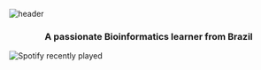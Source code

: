 ![header](https://capsule-render.vercel.app/api?type=waving&color=auto&height=300&section=header&text=Hi,%20I'm%20Beatriz!&fontSize=90&customColorList=1,13)
<h3 align="center">A passionate Bioinformatics learner from Brazil </h3>

![Spotify recently played](https://spotify-recently-played-readme.vercel.app/api?user=biabergamo)

